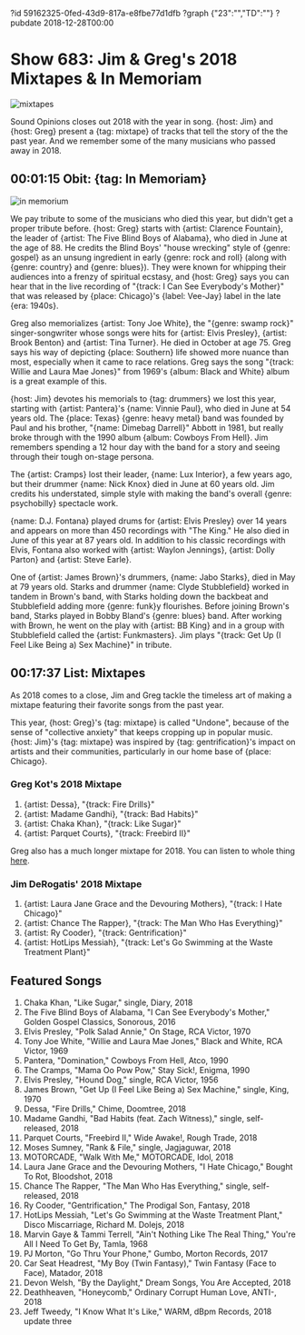 ?id 59162325-0fed-43d9-817a-e8fbe77d1dfb
?graph {"23":"","TD":""}
?pubdate 2018-12-28T00:00
# Show 683: Jim & Greg's 2018 Mixtapes & In Memoriam

![mixtapes](https://static.soundopinions.org/images/2018/mixtapes.jpg)

Sound Opinions closes out 2018 with the year in song. {host: Jim} and {host: Greg} present a {tag: mixtape} of tracks that tell the story of the the past year. And we remember some of the many musicians who passed away in 2018.


## 00:01:15 Obit: {tag: In Memoriam}
![in memorium](https://static.soundopinions.org/assets/683/230.png)

We pay tribute to some of the musicians who died this year, but didn't get a proper tribute before. {host: Greg} starts with {artist: Clarence Fountain}, the leader of {artist: The Five Blind Boys of Alabama}, who died in June at the age of 88. He credits the Blind Boys' "house wrecking" style of {genre: gospel} as an unsung ingredient in early {genre: rock and roll} (along with {genre: country} and {genre: blues}). They were known for whipping their audiences into a frenzy of spiritual ecstasy, and {host: Greg} says you can hear that in the live recording of "{track: I Can See Everybody's Mother}" that was released by {place: Chicago}'s {label: Vee-Jay} label in the late {era: 1940s}.

Greg also memorializes {artist: Tony Joe White}, the "{genre: swamp rock}" singer-songwriter whose songs were hits for {artist: Elvis Presley}, {artist: Brook Benton} and {artist: Tina Turner}. He died in October at age 75. Greg says his way of depicting {place: Southern} life showed more nuance than most, especially when it came to race relations. Greg says the song "{track: Willie and Laura Mae Jones}" from 1969's {album: Black and White} album is a great example of this. 

{host: Jim} devotes his memorials to {tag: drummers} we lost this year, starting with {artist: Pantera}'s {name: Vinnie Paul}, who died in June at 54 years old. The {place: Texas} {genre: heavy metal} band was founded by Paul and his brother, "{name: Dimebag Darrell}" Abbott in 1981, but really broke through with the 1990 album {album: Cowboys From Hell}. Jim remembers spending a 12 hour day with the band for a story and seeing through their tough on-stage persona. 

The {artist: Cramps} lost their leader, {name: Lux Interior}, a few years ago, but their drummer {name: Nick Knox} died in June at 60 years old. Jim credits his understated, simple style with making the band's overall {genre: psychobilly} spectacle work. 

{name: D.J. Fontana} played drums for {artist: Elvis Presley} over 14 years and appears on more than 450 recordings with "The King." He also died in June of this year at 87 years old. In addition to his classic recordings with Elvis, Fontana also worked with {artist: Waylon Jennings}, {artist: Dolly Parton} and {artist: Steve Earle}. 

One of {artist: James Brown}'s drummers, {name: Jabo Starks}, died in May at 79 years old. Starks and drummer {name: Clyde Stubblefield} worked in tandem in Brown's band, with Starks holding down the backbeat and Stubblefield adding more {genre: funk}y flourishes. Before joining Brown's band, Starks played in Bobby Bland's {genre: blues} band. After working with Brown, he went on the play with {artist: BB King} and in a group with Stubblefield called the {artist: Funkmasters}. Jim plays "{track: Get Up (I Feel Like Being a) Sex Machine}" in tribute. 


## 00:17:37 List: Mixtapes

As 2018 comes to a close,  Jim and Greg tackle the timeless art of making a mixtape featuring their favorite songs from the past year. 

This year, {host:  Greg}'s {tag: mixtape} is called "Undone", because of the sense of "collective anxiety" that keeps cropping up in popular music. {host: Jim}'s {tag: mixtape} was inspired by {tag: gentrification}'s impact on artists and their communities, particularly in our home base of {place: Chicago}.

### Greg Kot's 2018 Mixtape
1. {artist: Dessa}, "{track: Fire Drills}"
1. {artist: Madame Gandhi}, "{track: Bad Habits}"
1. {artist: Chaka Khan}, "{track: Like Sugar}"
1. {artist: Parquet Courts}, "{track: Freebird II}"

Greg also has a much longer mixtape for 2018. You can listen to whole thing [here](https://open.spotify.com/playlist/6eigkjgDoP7C3yMuI8kqm7).

### Jim DeRogatis' 2018 Mixtape
1. {artist: Laura Jane Grace and the Devouring Mothers}, "{track: I Hate Chicago}"
1. {artist: Chance The Rapper}, "{track: The Man Who Has Everything}"
1. {artist: Ry Cooder}, "{track: Gentrification}"
1. {artist: HotLips Messiah}, "{track: Let's Go Swimming at the Waste Treatment Plant}"

## Featured Songs

1. Chaka Khan, "Like Sugar," single, Diary, 2018
1. The Five Blind Boys of Alabama, "I Can See Everybody's Mother," Golden Gospel Classics, Sonorous, 2016
1. Elvis Presley, "Polk Salad Annie," On Stage, RCA Victor, 1970
1. Tony Joe White, "Willie and Laura Mae Jones," Black and White, RCA Victor, 1969
1. Pantera, "Domination," Cowboys From Hell, Atco, 1990
1. The Cramps, "Mama Oo Pow Pow," Stay Sick!, Enigma, 1990
1. Elvis Presley, "Hound Dog," single, RCA Victor, 1956
1. James Brown, "Get Up (I Feel Like Being a) Sex Machine," single, King, 1970
1. Dessa, "Fire Drills," Chime, Doomtree, 2018
1. Madame Gandhi, "Bad Habits (feat. Zach Witness)," single, self-released, 2018
1. Parquet Courts, "Freebird II," Wide Awake!, Rough Trade, 2018
1. Moses Sumney, "Rank & File," single, Jagjaguwar, 2018
1. MOTORCADE, "Walk With Me," MOTORCADE, Idol, 2018
1. Laura Jane Grace and the Devouring Mothers, "I Hate Chicago," Bought To Rot, Bloodshot, 2018
1. Chance The Rapper, "The Man Who Has Everything," single, self-released, 2018
1. Ry Cooder, "Gentrification," The Prodigal Son, Fantasy, 2018
1. HotLips Messiah, "Let's Go Swimming at the Waste Treatment Plant," Disco Miscarriage, Richard M. Dolejs, 2018
1. Marvin Gaye & Tammi Terrell, "Ain't Nothing Like The Real Thing," You're All I Need To Get By, Tamla, 1968
1. PJ Morton, "Go Thru Your Phone," Gumbo, Morton Records, 2017
1. Car Seat Headrest, "My Boy (Twin Fantasy)," Twin Fantasy (Face to Face), Matador, 2018
1. Devon Welsh, "By the Daylight," Dream Songs, You Are Accepted, 2018
1. Deathheaven, "Honeycomb," Ordinary Corrupt Human Love, ANTI-, 2018
1. Jeff Tweedy, "I Know What It's Like," WARM, dBpm Records, 2018
update three
